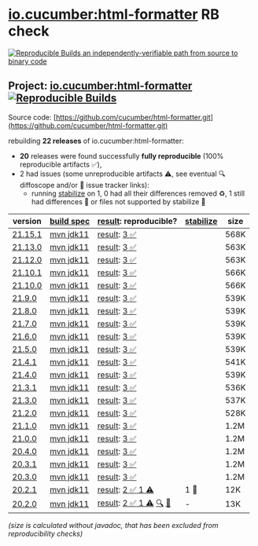 [io.cucumber:html-formatter](https://central.sonatype.com/artifact/io.cucumber/html-formatter/versions) RB check
=======

[![Reproducible Builds](https://reproducible-builds.org/images/logos/rb.svg) an independently-verifiable path from source to binary code](https://reproducible-builds.org/)

## Project: [io.cucumber:html-formatter](https://central.sonatype.com/artifact/io.cucumber/html-formatter/versions) [![Reproducible Builds](https://img.shields.io/endpoint?url=https://raw.githubusercontent.com/jvm-repo-rebuild/reproducible-central/master/content/io/cucumber/html-formatter/badge.json)](https://github.com/jvm-repo-rebuild/reproducible-central/blob/master/content/io/cucumber/html-formatter/README.md)

Source code: [https://github.com/cucumber/html-formatter.git](https://github.com/cucumber/html-formatter.git)

rebuilding **22 releases** of io.cucumber:html-formatter:
- **20** releases were found successfully **fully reproducible** (100% reproducible artifacts :white_check_mark:),
- 2 had issues (some unreproducible artifacts :warning:, see eventual :mag: diffoscope and/or :memo: issue tracker links):
  - running [stabilize](doc/stabilize.md) on 1, 0 had all their differences removed :recycle:, 1 still had differences :rotating_light: or files not supported by stabilize :no_entry_sign:

| version | [build spec](/BUILDSPEC.md) | [result](https://reproducible-builds.org/docs/jvm/): reproducible? | [stabilize](https://github.com/google/oss-rebuild/blob/main/cmd/stabilize/README.md) | size |
| -- | --------- | ------ | ------ | -- |
| [21.15.1](https://central.sonatype.com/artifact/io.cucumber/html-formatter/21.15.1/pom) | [mvn jdk11](html-formatter-21.15.1.buildspec) | [result](html-formatter-21.15.1.buildinfo): [3 :white_check_mark: ](html-formatter-21.15.1.buildcompare) | | 568K |
| [21.13.0](https://central.sonatype.com/artifact/io.cucumber/html-formatter/21.13.0/pom) | [mvn jdk11](html-formatter-21.13.0.buildspec) | [result](html-formatter-21.13.0.buildinfo): [3 :white_check_mark: ](html-formatter-21.13.0.buildcompare) | | 563K |
| [21.12.0](https://central.sonatype.com/artifact/io.cucumber/html-formatter/21.12.0/pom) | [mvn jdk11](html-formatter-21.12.0.buildspec) | [result](html-formatter-21.12.0.buildinfo): [3 :white_check_mark: ](html-formatter-21.12.0.buildcompare) | | 563K |
| [21.10.1](https://central.sonatype.com/artifact/io.cucumber/html-formatter/21.10.1/pom) | [mvn jdk11](html-formatter-21.10.1.buildspec) | [result](html-formatter-21.10.1.buildinfo): [3 :white_check_mark: ](html-formatter-21.10.1.buildcompare) | | 566K |
| [21.10.0](https://central.sonatype.com/artifact/io.cucumber/html-formatter/21.10.0/pom) | [mvn jdk11](html-formatter-21.10.0.buildspec) | [result](html-formatter-21.10.0.buildinfo): [3 :white_check_mark: ](html-formatter-21.10.0.buildcompare) | | 566K |
| [21.9.0](https://central.sonatype.com/artifact/io.cucumber/html-formatter/21.9.0/pom) | [mvn jdk11](html-formatter-21.9.0.buildspec) | [result](html-formatter-21.9.0.buildinfo): [3 :white_check_mark: ](html-formatter-21.9.0.buildcompare) | | 539K |
| [21.8.0](https://central.sonatype.com/artifact/io.cucumber/html-formatter/21.8.0/pom) | [mvn jdk11](html-formatter-21.8.0.buildspec) | [result](html-formatter-21.8.0.buildinfo): [3 :white_check_mark: ](html-formatter-21.8.0.buildcompare) | | 539K |
| [21.7.0](https://central.sonatype.com/artifact/io.cucumber/html-formatter/21.7.0/pom) | [mvn jdk11](html-formatter-21.7.0.buildspec) | [result](html-formatter-21.7.0.buildinfo): [3 :white_check_mark: ](html-formatter-21.7.0.buildcompare) | | 539K |
| [21.6.0](https://central.sonatype.com/artifact/io.cucumber/html-formatter/21.6.0/pom) | [mvn jdk11](html-formatter-21.6.0.buildspec) | [result](html-formatter-21.6.0.buildinfo): [3 :white_check_mark: ](html-formatter-21.6.0.buildcompare) | | 539K |
| [21.5.0](https://central.sonatype.com/artifact/io.cucumber/html-formatter/21.5.0/pom) | [mvn jdk11](html-formatter-21.5.0.buildspec) | [result](html-formatter-21.5.0.buildinfo): [3 :white_check_mark: ](html-formatter-21.5.0.buildcompare) | | 539K |
| [21.4.1](https://central.sonatype.com/artifact/io.cucumber/html-formatter/21.4.1/pom) | [mvn jdk11](html-formatter-21.4.1.buildspec) | [result](html-formatter-21.4.1.buildinfo): [3 :white_check_mark: ](html-formatter-21.4.1.buildcompare) | | 541K |
| [21.4.0](https://central.sonatype.com/artifact/io.cucumber/html-formatter/21.4.0/pom) | [mvn jdk11](html-formatter-21.4.0.buildspec) | [result](html-formatter-21.4.0.buildinfo): [3 :white_check_mark: ](html-formatter-21.4.0.buildcompare) | | 539K |
| [21.3.1](https://central.sonatype.com/artifact/io.cucumber/html-formatter/21.3.1/pom) | [mvn jdk11](html-formatter-21.3.1.buildspec) | [result](html-formatter-21.3.1.buildinfo): [3 :white_check_mark: ](html-formatter-21.3.1.buildcompare) | | 536K |
| [21.3.0](https://central.sonatype.com/artifact/io.cucumber/html-formatter/21.3.0/pom) | [mvn jdk11](html-formatter-21.3.0.buildspec) | [result](html-formatter-21.3.0.buildinfo): [3 :white_check_mark: ](html-formatter-21.3.0.buildcompare) | | 537K |
| [21.2.0](https://central.sonatype.com/artifact/io.cucumber/html-formatter/21.2.0/pom) | [mvn jdk11](html-formatter-21.2.0.buildspec) | [result](html-formatter-21.2.0.buildinfo): [3 :white_check_mark: ](html-formatter-21.2.0.buildcompare) | | 528K |
| [21.1.0](https://central.sonatype.com/artifact/io.cucumber/html-formatter/21.1.0/pom) | [mvn jdk11](html-formatter-21.1.0.buildspec) | [result](html-formatter-21.1.0.buildinfo): [3 :white_check_mark: ](html-formatter-21.1.0.buildcompare) | | 1.2M |
| [21.0.0](https://central.sonatype.com/artifact/io.cucumber/html-formatter/21.0.0/pom) | [mvn jdk11](html-formatter-21.0.0.buildspec) | [result](html-formatter-21.0.0.buildinfo): [3 :white_check_mark: ](html-formatter-21.0.0.buildcompare) | | 1.2M |
| [20.4.0](https://central.sonatype.com/artifact/io.cucumber/html-formatter/20.4.0/pom) | [mvn jdk11](html-formatter-20.4.0.buildspec) | [result](html-formatter-20.4.0.buildinfo): [3 :white_check_mark: ](html-formatter-20.4.0.buildcompare) | | 1.2M |
| [20.3.1](https://central.sonatype.com/artifact/io.cucumber/html-formatter/20.3.1/pom) | [mvn jdk11](html-formatter-20.3.1.buildspec) | [result](html-formatter-20.3.1.buildinfo): [3 :white_check_mark: ](html-formatter-20.3.1.buildcompare) | | 1.2M |
| [20.3.0](https://central.sonatype.com/artifact/io.cucumber/html-formatter/20.3.0/pom) | [mvn jdk11](html-formatter-20.3.0.buildspec) | [result](html-formatter-20.3.0.buildinfo): [3 :white_check_mark: ](html-formatter-20.3.0.buildcompare) | | 1.2M |
| [20.2.1](https://central.sonatype.com/artifact/io.cucumber/html-formatter/20.2.1/pom) | [mvn jdk11](html-formatter-20.2.1.buildspec) | [result](html-formatter-20.2.1.buildinfo): [2 :white_check_mark:  1 :warning:](html-formatter-20.2.1.buildcompare) | 1 :no_entry_sign: | 12K |
| [20.2.0](https://central.sonatype.com/artifact/io.cucumber/html-formatter/20.2.0/pom) | [mvn jdk11](html-formatter-20.2.0.buildspec) | [result](html-formatter-20.2.0.buildinfo): [2 :white_check_mark:  1 :warning:](html-formatter-20.2.0.buildcompare) [:mag:](html-formatter-20.2.0.diffoscope) [:memo:](https://github.com/cucumber/html-formatter/issues/207) | - | 13K |

<i>(size is calculated without javadoc, that has been excluded from reproducibility checks)</i>
